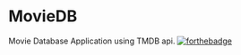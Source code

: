 # MovieDB
Movie Database Application using TMDB api.
[![forthebadge](https://forthebadge.com/images/badges/made-with-javascript.svg)](https://forthebadge.com)
